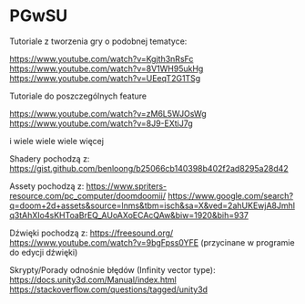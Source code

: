 # PGwSU

Tutoriale z tworzenia gry o podobnej tematyce:

https://www.youtube.com/watch?v=Kgjth3nRsFc
https://www.youtube.com/watch?v=8V1WH95ukHg
https://www.youtube.com/watch?v=UEeqT2G1TSg

Tutoriale do poszczególnych feature

https://www.youtube.com/watch?v=zM6L5WJOsWg
https://www.youtube.com/watch?v=8J9-EXtiJ7g

i wiele wiele wiele więcej

Shadery pochodzą z:
https://gist.github.com/benloong/b25066cb140398b402f2ad8295a28d42

Assety pochodzą z:
https://www.spriters-resource.com/pc_computer/doomdoomii/
https://www.google.com/search?q=doom+2d+assets&source=lnms&tbm=isch&sa=X&ved=2ahUKEwjA8Jmhlq3tAhXIo4sKHToaBrEQ_AUoAXoECAcQAw&biw=1920&bih=937

Dźwięki pochodzą z:
https://freesound.org/
https://www.youtube.com/watch?v=9bgFpss0YFE (przycinane w programie do edycji dźwięki)

Skrypty/Porady odnośnie błędów (Infinity vector type):
https://docs.unity3d.com/Manual/index.html
https://stackoverflow.com/questions/tagged/unity3d
